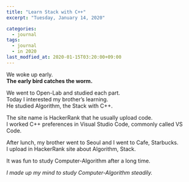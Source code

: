 ```yaml
---
title: "Learn Stack with C++"
excerpt: "Tuesday, January 14, 2020"

categories:
  - journal
tags:
  - journal
  - in 2020
last_modfied_at: 2020-01-15T03:20:00+09:00
---
```

We woke up early.  
**The early bird catches the worm.**  

We went to Open-Lab and studied each part.  
Today I interested my brother’s learning.  
He studied Algorithm, the Stack with C++.  

The site name is HackerRank that he usually upload code.  
I worked C++ preferences in Visual Studio Code, commonly called VS Code.  

After lunch, my brother went to Seoul and I went to Cafe, Starbucks.  
I upload in HackerRank site about Algorithm, Stack.  

It was fun to study Computer-Algorithm after a long time.  


*I made up my mind to study Computer-Algorithm steadily.*  

